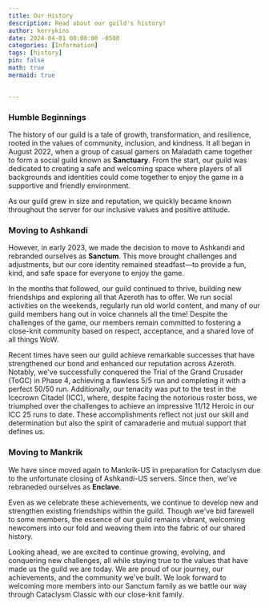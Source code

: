 ```yaml
---
title: Our History
description: Read about our guild's history!
author: kerrykins
date: 2024-04-01 00:00:00 -0500
categories: [Information]
tags: [history]
pin: false
math: true
mermaid: true


---
```



### Humble Beginnings

The history of our guild is a tale of growth, transformation, and resilience, rooted in the values of community, inclusion, and kindness. It all began in August 2022, when a group of casual gamers on Maladath came together to form a social guild known as **Sanctuary**. From the start, our guild was dedicated to creating a safe and welcoming space where players of all backgrounds and identities could come together to enjoy the game in a supportive and friendly environment.

As our guild grew in size and reputation, we quickly became known throughout the server for our inclusive values and positive attitude. 

### Moving to Ashkandi
However, in early 2023, we made the decision to move to Ashkandi and rebranded ourselves as **Sanctum**. This move brought challenges and adjustments, but our core identity remained steadfast—to provide a fun, kind, and safe space for everyone to enjoy the game. 

In the months that followed, our guild continued to thrive, building new friendships and exploring all that Azeroth has to offer. We run social activities on the weekends, regularly run old world content, and many of our guild members hang out in voice channels all the time! Despite the challenges of the game, our members remain committed to fostering a close-knit community based on respect, acceptance, and a shared love of all things WoW.

Recent times have seen our guild achieve remarkable successes that have strengthened our bond and enhanced our reputation across Azeroth. Notably, we've successfully conquered the Trial of the Grand Crusader (ToGC) in Phase 4, achieving a flawless 5/5 run and completing it with a perfect 50/50 run. Additionally, our tenacity was put to the test in the Icecrown Citadel (ICC), where, despite facing the notorious roster boss, we triumphed over the challenges to achieve an impressive 11/12 Heroic in our ICC 25 runs to date. These accomplishments reflect not just our skill and determination but also the spirit of camaraderie and mutual support that defines us.

### Moving to Mankrik
We have since moved again to Mankrik-US in preparation for Cataclysm due to the unfortunate closing of Ashkandi-US servers. Since then, we've rebraneded ourselves as **Enclave**. 

Even as we celebrate these achievements, we continue to develop new and strengthen existing friendships within the guild. Though we've bid farewell to some members, the essence of our guild remains vibrant, welcoming newcomers into our fold and weaving them into the fabric of our shared history.

Looking ahead, we are excited to continue growing, evolving, and conquering new challenges, all while staying true to the values that have made us the guild we are today. We are proud of our journey, our achievements, and the community we've built. We look forward to welcoming more members into our Sanctum family as we battle our way through Cataclysm Classic with our close-knit family.